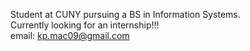 Student at CUNY pursuing a BS in Information Systems.  
Currently looking for an internship!!!  
email: kp.mac09@gmail.com  

<!---
keithmcdade/keithmcdade is a ✨ special ✨ repository because its `README.md` (this file) appears on your GitHub profile.
You can click the Preview link to take a look at your changes.
--->
